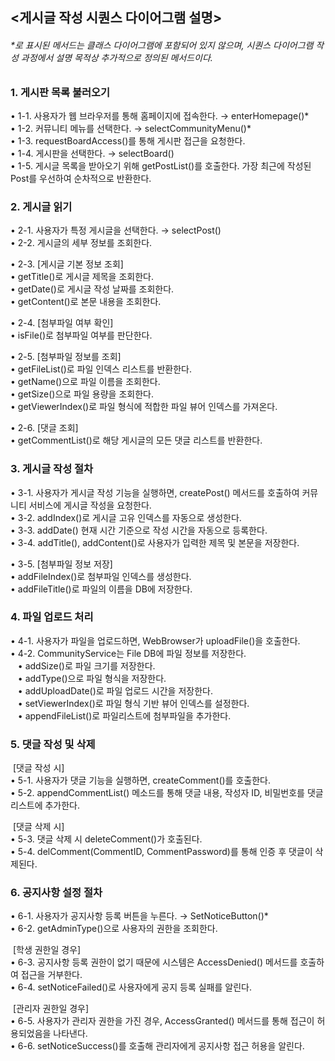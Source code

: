 ## <게시글 작성 시퀀스 다이어그램 설명>

###### *로 표시된 메서드는 클래스 다이어그램에 포함되어 있지 않으며, 시퀀스 다이어그램 작성 과정에서 설명 목적상 추가적으로 정의된 메서드이다. <br>

### 1. **게시판 목록 불러오기** <br>
• 1-1. 사용자가 웹 브라우저를 통해 홈페이지에 접속한다. → enterHomepage()*  
• 1-2. 커뮤니티 메뉴를 선택한다. → selectCommunityMenu()*  
• 1-3. requestBoardAccess()를 통해 게시판 접근을 요청한다.  
• 1-4. 게시판을 선택한다. → selectBoard()  
• 1-5. 게시글 목록을 받아오기 위해 getPostList()를 호출한다. 가장 최근에 작성된 Post를 우선하여 순차적으로 반환한다.

### 2. **게시글 읽기** <br>
• 2-1. 사용자가 특정 게시글을 선택한다. → selectPost()  
• 2-2. 게시글의 세부 정보를 조회한다.  

• 2-3. [게시글 기본 정보 조회] <br>
• getTitle()로 게시글 제목을 조회한다.  
  • getDate()로 게시글 작성 날짜를 조회한다.  
  • getContent()로 본문 내용을 조회한다.

• 2-4. [첨부파일 여부 확인] <br>
  • isFile()로 첨부파일 여부를 판단한다.

• 2-5. [첨부파일 정보를 조회] <br>
  • getFileList()로 파일 인덱스 리스트를 반환한다.  
  • getName()으로 파일 이름을 조회한다.  
  • getSize()으로 파일 용량을 조회한다.  
  • getViewerIndex()로 파일 형식에 적합한 파일 뷰어 인덱스를 가져온다.

• 2-6. [댓글 조회] <br>
  • getCommentList()로 해당 게시글의 모든 댓글 리스트를 반환한다.

### 3. **게시글 작성 절차** <br>
• 3-1. 사용자가 게시글 작성 기능을 실행하면, createPost() 메서드를 호출하여 커뮤니티 서비스에 게시글 작성을 요청한다.  
• 3-2. addIndex()로 게시글 고유 인덱스를 자동으로 생성한다.  
• 3-3. addDate() 현재 시간 기준으로 작성 시간을 자동으로 등록한다.  
• 3-4. addTitle(), addContent()로 사용자가 입력한 제목 및 본문을 저장한다.  

• 3-5. [첨부파일 정보 저장] <br>
  • addFileIndex()로 첨부파일 인덱스를 생성한다.  
  • addFileTitle()로 파일의 이름을 DB에 저장한다.

### 4. **파일 업로드 처리** <br>
• 4-1. 사용자가 파일을 업로드하면, WebBrowser가 uploadFile()을 호출한다.  
• 4-2. CommunityService는 File DB에 파일 정보를 저장한다.  
&nbsp;&nbsp;&nbsp;• addSize()로 파일 크기를 저장한다.  
&nbsp;&nbsp;&nbsp;• addType()으로 파일 형식을 저장한다.  
&nbsp;&nbsp;&nbsp;• addUploadDate()로 파일 업로드 시간을 저장한다.  
&nbsp;&nbsp;&nbsp;• setViewerIndex()로 파일 형식 기반 뷰어 인덱스를 설정한다.  
&nbsp;&nbsp;&nbsp;• appendFileList()로 파일리스트에 첨부파일을 추가한다.

### 5. **댓글 작성 및 삭제** <br>

&nbsp;[댓글 작성 시] <br>
• 5-1. 사용자가 댓글 기능을 실행하면, createComment()를 호출한다.  
• 5-2. appendCommentList() 메소드를 통해 댓글 내용, 작성자 ID, 비밀번호를 댓글 리스트에 추가한다.

&nbsp;[댓글 삭제 시] <br>
• 5-3. 댓글 삭제 시 deleteComment()가 호출된다.  
• 5-4. delComment(CommentID, CommentPassword)를 통해 인증 후 댓글이 삭제된다.

### 6. **공지사항 설정 절차** <br>
• 6-1. 사용자가 공지사항 등록 버튼을 누른다. → SetNoticeButton()*  
• 6-2. getAdminType()으로 사용자의 권한을 조회한다.

&nbsp;[학생 권한일 경우] <br>
• 6-3. 공지사항 등록 권한이 없기 때문에 시스템은 AccessDenied() 메서드를 호출하여 접근을 거부한다.  
• 6-4. setNoticeFailed()로 사용자에게 공지 등록 실패를 알린다.

&nbsp;[관리자 권한일 경우] <br>
• 6-5. 사용자가 관리자 권한을 가진 경우, AccessGranted() 메서드를 통해 접근이 허용되었음을 나타낸다.  
• 6-6. setNoticeSuccess()를 호출해 관리자에게 공지사항 접근 허용을 알린다.

